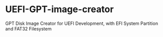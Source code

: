 # UEFI-GPT-image-creator
GPT Disk Image Creator for UEFI Development, with EFI System Partition and FAT32 Filesystem
